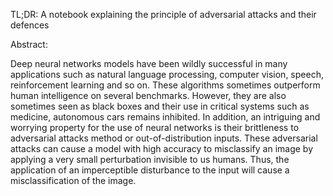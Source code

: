 TL;DR: A notebook explaining the principle of adversarial attacks and their defences

Abstract:

Deep neural networks models have been wildly successful in many applications such as natural language processing, computer vision, speech, reinforcement learning and so on. These algorithms sometimes outperform human intelligence on several benchmarks. However, they are also sometimes seen as black boxes and their use in critical systems such as medicine, autonomous cars remains inhibited. In addition, an intriguing and worrying property for the use of neural networks is their brittleness to adversarial attacks method or out-of-distribution inputs.
These adversarial attacks can cause a model with high accuracy to misclassify an image by applying a very small perturbation invisible to us humans. Thus, the application of an imperceptible disturbance to the input will cause a misclassification of the image.